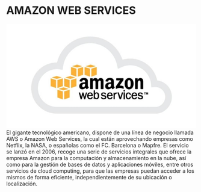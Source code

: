 # AMAZON WEB SERVICES

![Imagen](amazon.jpg)
El gigante tecnológico americano, dispone de una línea de negocio llamada AWS o Amazon Web Services, la cual están aprovechando empresas como Netflix, la NASA, o españolas como el FC. Barcelona o Mapfre. 
El servicio se lanzó en el 2006, recoge una serie de servicios integrales que ofrece la empresa Amazon para la computación y almacenamiento en la nube, así como para la gestión de bases de datos y aplicaciones móviles, entre otros servicios de cloud computing, para que las empresas puedan acceder a los mismos de forma eficiente, independientemente de su ubicación o localización.


